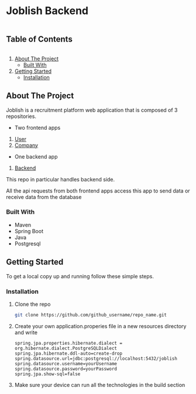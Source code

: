 <!-- TABLE OF CONTENTS -->

# Joblish Backend

<summary><h2 style="display: inline-block">Table of Contents</h2></summary>
<ol>
<li>
    <a href="#about-the-project">About The Project</a>
    <ul>
    <li><a href="#built-with">Built With</a></li>
    </ul>
</li>
<li>
    <a href="#getting-started">Getting Started</a>
    <ul>
    <li><a href="#installation">Installation</a></li>
    </ul>
</li>

</ol>

<!-- ABOUT THE PROJECT -->

## About The Project

Joblish is a recruitment platform web application that is composed of 3 repositories.

- Two frontend apps
<ol>
    <li>
        <a href="https://github.com/bogdaniordan/joblish-frontend">User</a> 
    </li>
    <li>    
        <a href="https://github.com/bogdaniordan/joblish-companies-frontend">Company</a> 
    </li>
</ol>

- One backend app
<ol>
    <li>
        <a href="https://github.com/bogdaniordan/joblish-backend">Backend</a>
    </li>

</ol>

This repo in particular handles backend side.

All the api requests from both frontend apps access this app to send data or receive data from the database


### Built With

- Maven
- Spring Boot
- Java
- Postgresql

<!-- GETTING STARTED -->

## Getting Started

To get a local copy up and running follow these simple steps.

### Installation

1. Clone the repo
   ```sh
   git clone https://github.com/github_username/repo_name.git
   ```
2. Create your own application.properies file in a new resources directory and write
   ```
   spring.jpa.properties.hibernate.dialect = org.hibernate.dialect.PostgreSQLDialect
   spring.jpa.hibernate.ddl-auto=create-drop
   spring.datasource.url=jdbc:postgresql://localhost:5432/joblish
   spring.datasource.username=yourUsername
   spring.datasource.password=yourPassword
   spring.jpa.show-sql=false
   ```
3. Make sure your device can run all the technologies in the build section
